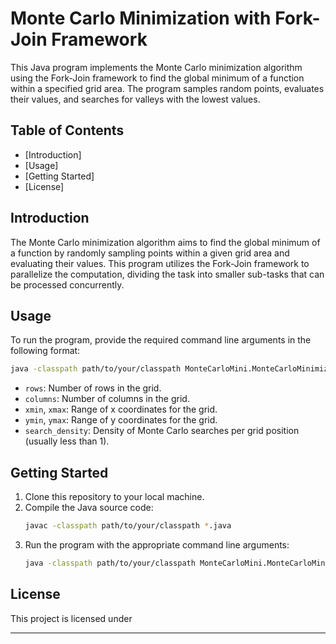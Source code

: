 
# Monte Carlo Minimization with Fork-Join Framework

This Java program implements the Monte Carlo minimization algorithm using the Fork-Join framework to find the global minimum of a function within a specified grid area. The program samples random points, evaluates their values, and searches for valleys with the lowest values.

## Table of Contents

- [Introduction]
- [Usage]
- [Getting Started]
- [License]

## Introduction

The Monte Carlo minimization algorithm aims to find the global minimum of a function by randomly sampling points within a given grid area and evaluating their values. This program utilizes the Fork-Join framework to parallelize the computation, dividing the task into smaller sub-tasks that can be processed concurrently.

## Usage

To run the program, provide the required command line arguments in the following format:

```sh
java -classpath path/to/your/classpath MonteCarloMini.MonteCarloMinimization <rows> <columns> <xmin> <xmax> <ymin> <ymax> <search_density>
```

- `rows`: Number of rows in the grid.
- `columns`: Number of columns in the grid.
- `xmin`, `xmax`: Range of x coordinates for the grid.
- `ymin`, `ymax`: Range of y coordinates for the grid.
- `search_density`: Density of Monte Carlo searches per grid position (usually less than 1).

## Getting Started

1. Clone this repository to your local machine.
2. Compile the Java source code:
   ```sh
   javac -classpath path/to/your/classpath *.java
   ```
3. Run the program with the appropriate command line arguments:
   ```sh
   java -classpath path/to/your/classpath MonteCarloMini.MonteCarloMinimization <rows> <columns> <xmin> <xmax> <ymin> <ymax> <search_density>
   ```

## License

This project is licensed under 

---

